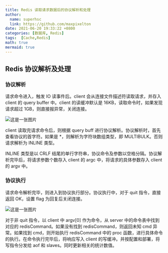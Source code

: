 ```yaml
---
title: Redis 读取请求数据后的协议解析和处理
author:
  name: superhsc
  link: https://github.com/maxpixelton
date: 2021-06-20 19:33:22 +0800
categories: [数据库, Redis]
tags:  [Cache,Redis]
math: true
mermaid: true
---
```


## Redis 协议解析及处理

### 协议解析

请求命令进入，触发 IO 读事件后。client 会从连接文件描述符读取请求，并存入 client 的 query buffer 中。client 的读缓冲默认是 16KB，读取命令时，如果发现请求超过 1GB，则直接报异常，关闭连接。

![这是一张图片](https://maxpixelton.github.io/images/assert/db/cache/cache-redis-0601.png)

client 读取完请求命令后，则根据 query buff 进行协议解析。协议解析时，首先查看协议的首字符。如果是 *，则解析为字符块数组类型，即 MULTIBULK。否则请求解析为 INLINE 类型。

 

INLINE 类型是以 CRLF 结尾的单行字符串，协议命令及参数以空格分隔。协议解析完毕后，将请求参数个数存入 client 的 argc 中，将请求的具体参数存入 client 的 argv 中。

### 协议执行

请求命令解析完毕，则进入到协议执行部分。协议执行中，对于 quit 指令，直接返回 OK，设置 flag 为回复后关闭连接。

![这是一张图片](https://maxpixelton.github.io/images/assert/db/cache/cache-redis-0602.png)

对于非 quit 指令，以 client 中 argv[0] 作为命令，从 server 中的命令表中找到对应的 redisCommand。如果没有找到 redisCommand，则返回未知 cmd 异常。如果找到 cmd，则开始执行 redisCommand 中的 proc 函数，进行具体命令的执行。在命令执行完毕后，将响应写入 client 的写缓冲。并按配置和部署，将写指令分发给 aof 和 slaves。同时更新相关的统计数值。
